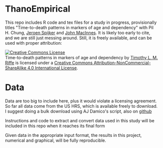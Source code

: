 ThanoEmpirical
==============

This repo includes R code and tex files for a study in progress, provisionally titles "Time-to-death patterns in markers of age and dependency" with Pil H. Chung, [Jeroen Spijker](http://www.ced.uab.es/index.php?module=pagesetter&func=viewpub&tid=12&pid=21) and [John MacInnes](http://www.sps.ed.ac.uk/staff/sociology/macinnes_john). It is likely too early to cite, and we are still just messing around. Still, it is freely available, and can be used with proper attribution:

<a rel="license" href="http://creativecommons.org/licenses/by-nc-sa/4.0/"><img alt="Creative Commons License" style="border-width:0" src="https://i.creativecommons.org/l/by-nc-sa/4.0/88x31.png" /></a><br /><span xmlns:dct="http://purl.org/dc/terms/" property="dct:title">Time-to-death patterns in markers of age and dependency</span> by <a xmlns:cc="http://creativecommons.org/ns#" href="https://sites.google.com/site/timriffepersonal/" property="cc:attributionName" rel="cc:attributionURL">Timothy L. M. Riffe</a> is licensed under a <a rel="license" href="http://creativecommons.org/licenses/by-nc-sa/4.0/">Creative Commons Attribution-NonCommercial-ShareAlike 4.0 International License</a>.

Data
========
Data are too big to include here, plus it would violate a licensing agreement.
So far all data come from the US HRS, which is available freely to download. I suggest doing a bulk download
using AJ Damico's script, also on [github](https://github.com/ajdamico/usgsd/tree/master/Health%20and%20Retirement%20Study)

Instructions and code to extract and convert data used in this study will be included in this repo when it reaches its final form

Given data in the appropriate input format, the results in this project, numerical and graphical, will be fully reproducible.



